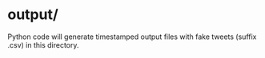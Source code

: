 # output/
Python code will generate timestamped output files with fake tweets (suffix .csv) in this directory.

